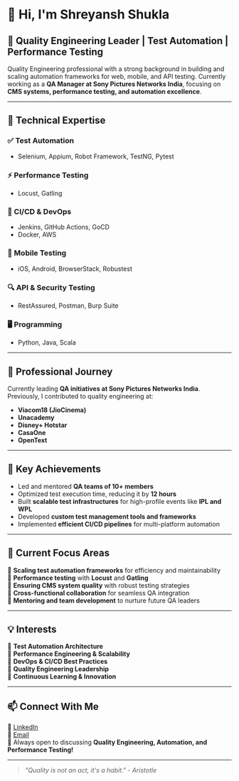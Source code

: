 # 👋 Hi, I'm Shreyansh Shukla

## 🚀 Quality Engineering Leader | Test Automation | Performance Testing

Quality Engineering professional with a strong background in building and scaling automation frameworks for web, mobile, and API testing. Currently working as a **QA Manager at Sony Pictures Networks India**, focusing on **CMS systems, performance testing, and automation excellence**.

---

## 🔧 Technical Expertise

### ✅ Test Automation
- Selenium, Appium, Robot Framework, TestNG, Pytest

### ⚡ Performance Testing
- Locust, Gatling

### 🔗 CI/CD & DevOps
- Jenkins, GitHub Actions, GoCD
- Docker, AWS

### 📱 Mobile Testing
- iOS, Android, BrowserStack, Robustest

### 🔍 API & Security Testing
- RestAssured, Postman, Burp Suite

### 🖥️ Programming
- Python, Java, Scala

---

## 💼 Professional Journey

Currently leading **QA initiatives at Sony Pictures Networks India**. Previously, I contributed to quality engineering at:
- **Viacom18 (JioCinema)**
- **Unacademy**
- **Disney+ Hotstar**
- **CasaOne**
- **OpenText**

---

## 🌟 Key Achievements

- Led and mentored **QA teams of 10+ members**
- Optimized test execution time, reducing it by **12 hours**
- Built **scalable test infrastructures** for high-profile events like **IPL and WPL**
- Developed **custom test management tools and frameworks**
- Implemented **efficient CI/CD pipelines** for multi-platform automation

---

## 🎯 Current Focus Areas

🔹 **Scaling test automation frameworks** for efficiency and maintainability  
🔹 **Performance testing** with **Locust** and **Gatling**  
🔹 **Ensuring CMS system quality** with robust testing strategies  
🔹 **Cross-functional collaboration** for seamless QA integration  
🔹 **Mentoring and team development** to nurture future QA leaders  

---

## 💡 Interests

🔹 **Test Automation Architecture**  
🔹 **Performance Engineering & Scalability**  
🔹 **DevOps & CI/CD Best Practices**  
🔹 **Quality Engineering Leadership**  
🔹 **Continuous Learning & Innovation**  

---

## 📫 Connect With Me

💼 [LinkedIn](https://www.linkedin.com/in/shreyanshukla/)  
📩 [Email](mailto:shreyansh.shukla93@gmail.com)  
🚀 Always open to discussing **Quality Engineering, Automation, and Performance Testing!**  

---

> *"Quality is not an act, it's a habit." - Aristotle*

